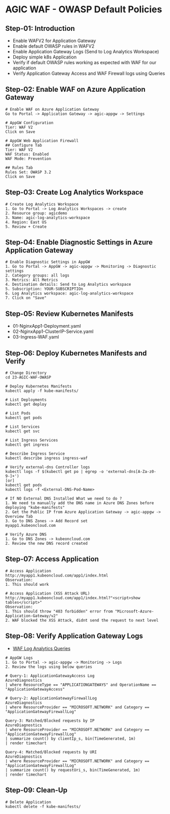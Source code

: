 # AGIC WAF - OWASP Default Policies

## Step-01: Introduction
- Enable WAFV2 for Application Gateway
- Enable default OWASP rules in WAFV2
- Enable Application Gateway Logs (Send to Log Analytics Workspace)
- Deploy simple k8s Application 
- Verify if default OWASP rules working as expected with WAF for our application
- Verify Application Gateway Access and WAF Firewall logs using Queries

## Step-02: Enable WAF on Azure Application Gateway
```t
# Enable WAF on Azure Application Gateway
Go to Portal -> Application Gateway -> agic-appgw -> Settings

# AppGW Configuration
Tier: WAF V2
Click on Save

# AppGW Web Application Firewall
## Configure Tab
Tier: WAF V2
WAF Status: Enabled
WAF Mode: Prevention

## Rules Tab
Rules Set: OWASP 3.2
Click on Save
```

## Step-03: Create Log Analytics Workspace
```t
# Create Log Analytics Workspace
1. Go to Portal -> Log Analytics Workspaces -> create
2. Resource group: agicdemo
3. Name: agic-log-analytics-workspace
4. Region: East US
5. Review + Create
```

## Step-04: Enable Diagnostic Settings in Azure Application Gateway
```t
# Enable Diagnostic Settings in AppGW
1. Go to Portal -> AppGW -> agic-appgw -> Monitoring -> Diagnostic settings
2. Category groups: all logs
3. Metrics: All Metrics
4. Destination details: Send to Log Analytics workspace
5. Subscription: YOUR-SUBSCRIPTIOn
6. Log Analytics workspace: agic-log-analytics-workspace
7. Click on "Save"
```

## Step-05: Review Kubernetes Manifests
- 01-NginxApp1-Deployment.yaml
- 02-NginxApp1-ClusterIP-Service.yaml
- 03-Ingress-WAF.yaml

## Step-06: Deploy Kubernetes Manifests and Verify
```t
# Change Directory
cd 23-AGIC-WAF-OWASP

# Deploy Kubernetes Manifests
kubectl apply -f kube-manifests/

# List Deployments
kubectl get deploy

# List Pods
kubectl get pods

# List Services
kubectl get svc

# List Ingress Services
kubectl get ingress

# Describe Ingress Service
kubectl describe ingress ingress-waf

# Verify external-dns Controller logs
kubectl logs -f $(kubectl get po | egrep -o 'external-dns[A-Za-z0-9-]+')
[or]
kubectl get pods
kubectl logs -f <External-DNS-Pod-Name>

# If NO External DNS Installed What we need to do ?
1. We need to manually add the DNS name in Azure DNS Zones before deploying "kube-manifests"
2. Get the Public IP from Azure Application Gateway -> agic-appgw -> Overview Tab
3. Go to DNS Zones -> Add Record set 
myapp1.kubeoncloud.com

# Verify Azure DNS
1. Go to DNS Zones -> kubeoncloud.com
2. Review the new DNS record created
```

## Step-07: Access Application 
```t
# Access Application
http://myapp1.kubeoncloud.com/app1/index.html
Observation:
1. This should work

# Access Application (XSS Attack URL)
http://myapp1.kubeoncloud.com/app1/index.html?"<script>show tables</script>"
Observation:
1. This should throw "403 forbidden" error from "Microsoft-Azure-Application-Gateway/v2"
2. WAF blocked the XSS Attack, didnt send the request to next level
```

## Step-08: Verify Application Gateway Logs
- [WAF Log Analytics Queries](https://learn.microsoft.com/en-us/azure/application-gateway/log-analytics)
```t
# AppGW Logs
1. Go to Portal -> agic-appgw -> Monitoring -> Logs
2. Review the logs using below queries

# Query-1: ApplicationGatewayAccess Log
AzureDiagnostics
| where ResourceType == "APPLICATIONGATEWAYS" and OperationName == "ApplicationGatewayAccess"

# Query-2: ApplicationGatewayFirewallLog
AzureDiagnostics 
| where ResourceProvider == "MICROSOFT.NETWORK" and Category == "ApplicationGatewayFirewallLog"

Query-3: Matched/Blocked requests by IP
AzureDiagnostics
| where ResourceProvider == "MICROSOFT.NETWORK" and Category == "ApplicationGatewayFirewallLog"
| summarize count() by clientIp_s, bin(TimeGenerated, 1m)
| render timechart

Query-4: Matched/Blocked requests by URI
AzureDiagnostics
| where ResourceProvider == "MICROSOFT.NETWORK" and Category == "ApplicationGatewayFirewallLog"
| summarize count() by requestUri_s, bin(TimeGenerated, 1m)
| render timechart
```

## Step-09: Clean-Up
```t
# Delete Application
kubectl delete -f kube-manifests/
```